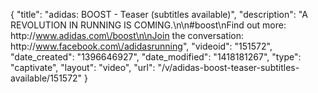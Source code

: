 {
    "title": "adidas: BOOST - Teaser (subtitles available)",
    "description": "A REVOLUTION IN RUNNING IS COMING.\n\n#boost\nFind out more: http:\/\/www.adidas.com\/boost\n\nJoin the conversation: http:\/\/www.facebook.com\/adidasrunning",
    "videoid": "151572",
    "date_created": "1396646927",
    "date_modified": "1418181267",
    "type": "captivate",
    "layout": "video",
    "url": "\/v\/adidas-boost-teaser-subtitles-available\/151572"
}